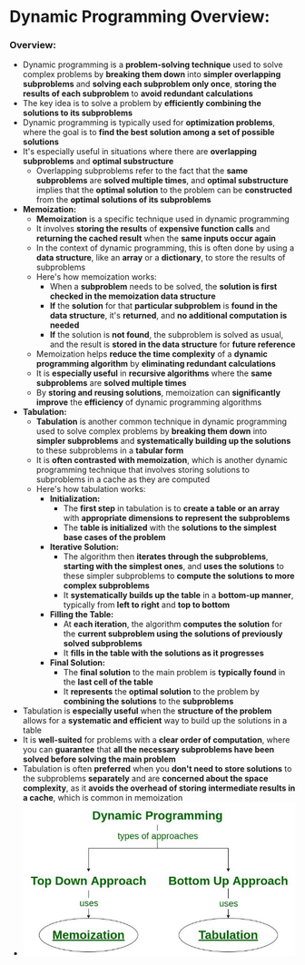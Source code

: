 # Dynamic Programming Overview:

### Overview:
  * Dynamic programming is a **problem-solving technique** used to solve complex problems by **breaking them down** 
    into **simpler overlapping subproblems** and **solving each subproblem only once**, **storing the results of each 
    subproblem** to **avoid redundant calculations**
  * The key idea is to solve a problem by **efficiently combining the solutions to its subproblems**
  * Dynamic programming is typically used for **optimization problems**, where the goal is to **find the best solution 
    among a set of possible solutions**
  * It's especially useful in situations where there are **overlapping subproblems** and **optimal substructure**
    * Overlapping subproblems refer to the fact that the **same subproblems** are **solved multiple times**, and 
      **optimal substructure** implies that the **optimal solution** to the problem can be **constructed** from the 
      **optimal solutions of its subproblems**
  * **Memoization:**
    * **Memoization** is a specific technique used in dynamic programming
    * It involves **storing the results** of **expensive function calls** and **returning the cached result** when the 
      **same inputs occur again**
    * In the context of dynamic programming, this is often done by using a **data structure**, like an **array** or a 
      **dictionary**, to store the results of subproblems
    * Here's how memoization works:
      * When a **subproblem** needs to be solved, the **solution is first checked in the memoization data structure**
      * **If** the **solution** for that **particular subproblem** is **found in the data structure**, it's 
        **returned**, and **no additional computation is needed**
      * **If** the solution is **not found**, the subproblem is solved as usual, and the result is **stored in the 
        data structure** for **future reference**
    * Memoization helps **reduce the time complexity** of a **dynamic programming algorithm** by **eliminating 
      redundant calculations**
    * It is **especially useful** in **recursive algorithms** where the **same subproblems** are **solved multiple 
      times**
    * By **storing and reusing solutions**, memoization can **significantly improve** the **efficiency** of dynamic 
      programming algorithms
  * **Tabulation:**
    * **Tabulation** is another common technique in dynamic programming used to solve complex problems by **breaking 
      them down** into **simpler subproblems** and **systematically building up the solutions** to these subproblems in 
      a **tabular form**
    * It is **often contrasted with memoization**, which is another dynamic programming technique that involves storing 
      solutions to subproblems in a cache as they are computed
    * Here's how tabulation works:
      * **Initialization:**
        * The **first step** in tabulation is to **create a table or an array** with **appropriate dimensions to 
          represent the subproblems**
        * The **table is initialized** with the **solutions to the simplest base cases of the problem**
      * **Iterative Solution:**
        * The algorithm then **iterates through the subproblems**, **starting with the simplest ones**, and **uses the 
          solutions** to these simpler subproblems to **compute the solutions to more complex subproblems**
        * It **systematically builds up the table** in a **bottom-up manner**, typically from **left to right** and 
          **top to bottom**
      * **Filling the Table:**
        * At **each iteration**, the algorithm **computes the solution** for the **current subproblem using the 
          solutions of previously solved subproblems**
        * It **fills in the table with the solutions as it progresses**
      * **Final Solution:**
        * The **final solution** to the main problem is **typically found** in the **last cell of the table**
        * It **represents** the **optimal solution** to the problem by **combining the solutions** to the 
          **subproblems**
  * Tabulation is **especially useful** when the **structure of the problem** allows for a **systematic and efficient** 
    way to build up the solutions in a table
  * It is **well-suited** for problems with a **clear order of computation**, where you can **guarantee** that **all 
    the necessary subproblems have been solved before solving the main problem**
  * Tabulation is often **preferred** when you **don't need to store solutions** to the subproblems **separately** and 
    are **concerned about the space complexity**, as it **avoids the overhead of storing intermediate results in a 
    cache**, which is common in memoization
  * <img src="images/Dynamic_Programming_Diagram.jpeg" width="500">
 